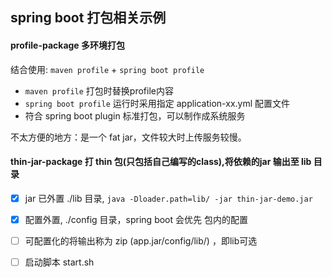 ## spring boot 打包相关示例

#### profile-package 多环境打包 
结合使用: `maven profile` + `spring boot profile`
* `maven profile` 打包时替换profile内容
* `spring boot profile` 运行时采用指定 application-xx.yml 配置文件
* 符合 spring boot plugin 标准打包，可以制作成系统服务

不太方便的地方：是一个 fat jar，文件较大时上传服务较慢。

#### thin-jar-package 打 thin 包(只包括自己编写的class),将依赖的jar 输出至 lib 目录
- [X] jar 已外置 ./lib 目录, `java -Dloader.path=lib/ -jar thin-jar-demo.jar`
- [X] 配置外置, ./config 目录，spring boot 会优先 包内的配置
- [ ] 可配置化的将输出称为 zip (app.jar/config/lib/) ，即lib可选
- [ ] 启动脚本 start.sh 

